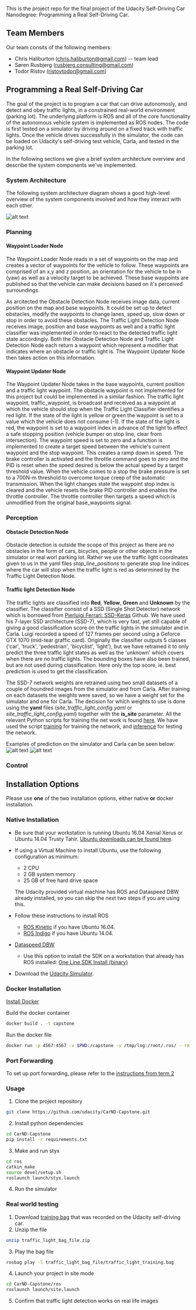 This is the project repo for the final project of the Udacity Self-Driving Car Nanodegree: Programming a Real Self-Driving Car.

## Team Members

Our team consits of the following members:
* Chris Haliburton (chris.haliburton@gmail.com) -- team lead
* Søren Rusbjerg (rusbjerg.consulting@gmail.com)
* Todor Ristov (ristovtodor@gmail.com)

[//]: # (Image References)

[system_architecture]: ./system_architecture.png "system_architecture"
[Simulator_prediction]: ./TrainingScript/ssd_keras/examples/SimulatorPrediction.png "Simulator prediction"
[Carla_prediction]: ./TrainingScript/ssd_keras/examples/CarlaPrediction.png "Carla prediction"

## Programming a Real Self-Driving Car
The goal of the project is to program a car that can drive autonomosly, and detect and obey traffic lights, in a constrained real-world environment (parking lot). The underlying platform is ROS and all of the core functionality of the autonomous vehicle system is implemented as ROS nodes. The code is first tested on a simulator by driving around on a fixed track with traffic lights. Once the vehicle drives successfully in the simulator, the code can be loaded on Udacity's self-driving test vehicle, Carla, and tested in the parking lot.

In the following sections we give a brief system architecture overview and describe the system components we've implemented.

### System Architecture
The following system architecture diagram shows a good high-level overview of the system components involved and how they interact with each other.

![alt text][system_architecture]

### Planning
#### Waypoint Loader Node
The Waypoint Loader Node reads in a set of waypoints on the map and creates a vector of waypoints for the vehicle to follow.  These waypoints are comprised of an x,y and z position, an orientation for the vehicle to be in (yaw) as well as a velocity target to be achieved.  These base waypoints are published so that the vehicle can make decisions based on it's perceived surroundings.

As arcitected the Obstacle Detection Node receives image data, current position on the map and base waypoints.  It could be set up to detect obstacles, modify the waypoints to change lanes, speed up, slow down or stop in order to avoid these obstacles.  The Traffic Light Detection Node receives image, position and base waypoints as well and a traffic light classifier was implemented in order to react to the detected traffic light state accordingly. Both the Obstacle Detection Node and Traffic Light Detection Node each return a waypoint which represent a modifier that indicates where an obstacle or traffic light is.  The Waypoint Updater Node then takes action on this information.

#### Waypoint Updater Node
The Waypoint Updater Node takes in the base waypoints, current position and a traffic light waypoint.  The obstacle waypoint is not implemented for this project but could be implemented in a similar fashion.
The traffic light waypoint, traffic_waypoint, is broadcast and received as a waypoint at which the vehicle should stop when the Traffic Light Classifier identifies a red light.  If the state of the light is yellow or green the waypoint is set to a value which the vehicle does not consume (-1).  If the state of the light is red, the waypoint is set to a waypoint index in advance of the light to effect a safe stopping position (vehicle bumper on stop line, clear from intersection).  The waypoint speed is set to zero and a function is implemented to create a target speed between the vehicle's current waypoint and the stop waypoint.  This creates a ramp down in speed.  The brake controller is activated and the throttle command goes to zero and the PID is reset when the speed desired is below the actual speed by a target threshold value.  When the vehicle comes to a stop the brake pressure is set to a 700N-m threshold to overcome torque creep of the automatic transmission.  When the light changes state the waypoint stop index is cleared and the vehicle resets the brake PID controller and enables the throttle controller.  The throttle controller then targets a speed which is unmodified from the original base_waypoints signal.

### Perception
#### Obstacle Detection Node
Obstacle detection is outside the scope of this project as there are no obstacles in the form of cars, bicycles, people or other objects in the simulator or real worl parking lot. Rather we use the traffic light coordinates given to us in the yaml files *stop_line_positions* to generate stop line indices where the car will stop when the traffic light is red as determined by the Traffic Light Detection Node.


#### Traffic light Detection Node
The traffic lights are classified into **Red**, **Yellow**, **Green** and **Unknown** by the classifier. The classifier consist of a SSD (Single Shot Detector) network which is borrowed from  [Pierluigi Ferrari: SSD-Keras](https://github.com/pierluigiferrari/ssd_keras) Github. We have used his 7-layer SSD architecture (SSD-7), which is very fast, yet still capable of giving a good classification score on the traffic lights in the simulator and in Carla. Luigi recorded a speed of 127 frames per second using a Geforce GTX 1070 (mid-tear graffic card). 
Originally the classifier outputs 5 classes ('car', 'truck', 'pedestrian', 'bicyclist', 'light'), but we have retrained it to only predict the three traffic light states as well as the 'unknown' which covers when there are no traffic lights. The bounding boxes have also been trained, but are not used during classification. Here only the top score, ie. best prediction is used to get the classification. 

The SSD-7 network weights are retrained using two small datasets of a couple of houndred images from the simulator and from Carla. After training on each datasets the weights were saved, so we have a weight set for the simulator and one for Carla. 
The decision for which weights to use is done using the **yaml** files (*site_traffic_light_config.yaml* or *site_traffic_light_config.yaml*) together with the **is_site** parameter. 
All the relevant Python scripts for training the net work is found [here](/TrainingScript/ssd_keras).
We have used the script [training](/TrainingScript/ssd_keras/ssd7_training.ipynb) for training the network, and [inference](/TrainingScript/ssd_keras/ssd7_inference.ipynb) for testing the network.

Examples of prediction on the simulator and Carla can be seen below:
![alt text][Simulator_prediction]
![alt text][Carla_prediction]

### Control

## Installation Options

Please use **one** of the two installation options, either native **or** docker installation.

### Native Installation

* Be sure that your workstation is running Ubuntu 16.04 Xenial Xerus or Ubuntu 14.04 Trusty Tahir. [Ubuntu downloads can be found here](https://www.ubuntu.com/download/desktop).
* If using a Virtual Machine to install Ubuntu, use the following configuration as minimum:
  * 2 CPU
  * 2 GB system memory
  * 25 GB of free hard drive space

  The Udacity provided virtual machine has ROS and Dataspeed DBW already installed, so you can skip the next two steps if you are using this.

* Follow these instructions to install ROS
  * [ROS Kinetic](http://wiki.ros.org/kinetic/Installation/Ubuntu) if you have Ubuntu 16.04.
  * [ROS Indigo](http://wiki.ros.org/indigo/Installation/Ubuntu) if you have Ubuntu 14.04.
* [Dataspeed DBW](https://bitbucket.org/DataspeedInc/dbw_mkz_ros)
  * Use this option to install the SDK on a workstation that already has ROS installed: [One Line SDK Install (binary)](https://bitbucket.org/DataspeedInc/dbw_mkz_ros/src/81e63fcc335d7b64139d7482017d6a97b405e250/ROS_SETUP.md?fileviewer=file-view-default)
* Download the [Udacity Simulator](https://github.com/udacity/CarND-Capstone/releases).

### Docker Installation
[Install Docker](https://docs.docker.com/engine/installation/)

Build the docker container
```bash
docker build . -t capstone
```

Run the docker file
```bash
docker run -p 4567:4567 -v $PWD:/capstone -v /tmp/log:/root/.ros/ --rm -it capstone
```

### Port Forwarding
To set up port forwarding, please refer to the [instructions from term 2](https://classroom.udacity.com/nanodegrees/nd013/parts/40f38239-66b6-46ec-ae68-03afd8a601c8/modules/0949fca6-b379-42af-a919-ee50aa304e6a/lessons/f758c44c-5e40-4e01-93b5-1a82aa4e044f/concepts/16cf4a78-4fc7-49e1-8621-3450ca938b77)

### Usage

1. Clone the project repository
```bash
git clone https://github.com/udacity/CarND-Capstone.git
```

2. Install python dependencies
```bash
cd CarND-Capstone
pip install -r requirements.txt
```
3. Make and run styx
```bash
cd ros
catkin_make
source devel/setup.sh
roslaunch launch/styx.launch
```
4. Run the simulator

### Real world testing
1. Download [training bag](https://s3-us-west-1.amazonaws.com/udacity-selfdrivingcar/traffic_light_bag_file.zip) that was recorded on the Udacity self-driving car.
2. Unzip the file
```bash
unzip traffic_light_bag_file.zip
```
3. Play the bag file
```bash
rosbag play -l traffic_light_bag_file/traffic_light_training.bag
```
4. Launch your project in site mode
```bash
cd CarND-Capstone/ros
roslaunch launch/site.launch
```
5. Confirm that traffic light detection works on real life images
